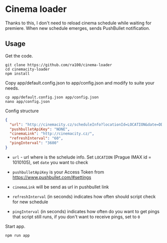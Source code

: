 # Cinema loader

Thanks to this, I don't need to reload cinema schedule while waiting for
premiere. When new schedule emerges, sends PushBullet notification.

## Usage

Get the code.

```shell
git clone https://github.com/ra100/cinema-loader
cd cinemacity-loader
npm install
```

Copy app/default.config.json to app/config.json and modify to suite your needs.

```shell
cp app/default.config.json app/config.json
nano app/config.json
```

Config structure

```json
{
  "url": "http://cinemacity.cz/scheduleInfo?locationId=LOCATION&date=DD/MM/YYYY&venueTypeId=2&hideSite=0&newwin=1",
  "pushbulletApiKey": "NONE",
  "cinemaLink": "http://cinemacity.cz/",
  "refreshInterval": "60",
  "pingInterval": "3600"
}
```

*   ```url``` - url where is the schelude info. Set ```LOCATION```
(Prague IMAX id = 1010105), set ```date``` you want to check

*   ```pushbulletApiKey``` is your Access Token from <https://www.pushbullet.com/#settings>

*   ```cinemaLink``` will be send as url in pushbullet link

*   ```refreshInterval``` (in seconds) indicates how often should
script check for new schedule

*   ```pingInterval``` (in seconds) indicates how often do you
want to get pings that script still runs, if you don't want to
receive pings, set to ```0```

Start app.

```shell
npm run app
```

